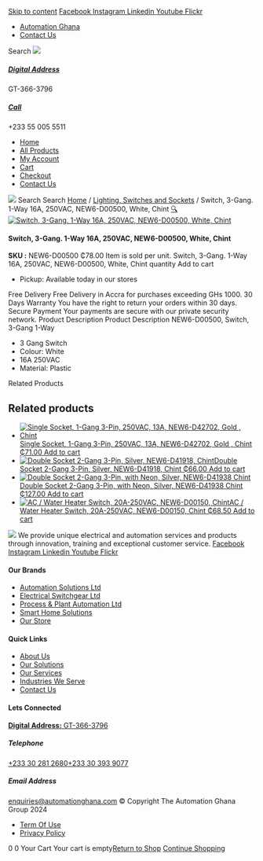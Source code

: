 [Skip to content](https://store.automationghana.com/product/switch-new6-d00500-chint/#content)
[ Facebook ](https://www.facebook.com/automationgh/) [ Instagram ](https://www.instagram.com/automationgh/) [ Linkedin ](https://www.linkedin.com/company/the-automation-ghana-limited/) [ Youtube ](https://www.youtube.com/channel/UCurrRDUSm5oIW39VXjn1u0w) [ Flickr ](https://www.flickr.com/photos/181794037@N07/)
  * [ Automation Ghana ](https://automationghana.com)
  * [ Contact Us ](https://store.automationghana.com/contact/)


Search
[ ![](https://store.automationghana.com/wp-content/uploads/2024/04/Website-TAGG-Logo-BLUE.png) ](https://store.automationghana.com/)
[ ](https://maps.app.goo.gl/m4xeaagWCNbLk4jM6)
#####  [ Digital Address ](https://maps.app.goo.gl/m4xeaagWCNbLk4jM6)
GT-366-3796 
[ ](tel:+233550055511)
#####  [ Call ](tel:+233550055511)
+233 55 005 5511 
  * [Home](https://store.automationghana.com/)
  * [All Products](https://store.automationghana.com/shop/)
  * [My Account](https://store.automationghana.com/my-account/)
  * [Cart](https://store.automationghana.com/cart/)
  * [Checkout](https://store.automationghana.com/checkout/)
  * [Contact Us](https://store.automationghana.com/contact/)


[![](https://store.automationghana.com/wp-content/uploads/2024/04/AutomationGhana_logo_white.png)](https://store.automationghana.com)
Search
Search
[Home](https://store.automationghana.com) / [Lighting, Switches and Sockets](https://store.automationghana.com/product-category/lighting-switches-and-sockets/) / Switch, 3-Gang. 1-Way 16A, 250VAC, NEW6-D00500, White, Chint
[🔍](https://store.automationghana.com/product/switch-new6-d00500-chint/)
[![Switch, 3-Gang. 1-Way 16A, 250VAC, NEW6-D00500, White, Chint](https://store.automationghana.com/wp-content/uploads/2020/04/3-gang-white.jpg)](https://store.automationghana.com/wp-content/uploads/2020/04/3-gang-white.jpg)
####  Switch, 3-Gang. 1-Way 16A, 250VAC, NEW6-D00500, White, Chint 
**SKU :** NEW6-D00500 
₵78.00
Item is sold per unit.
Switch, 3-Gang. 1-Way 16A, 250VAC, NEW6-D00500, White, Chint quantity
Add to cart
  * Pickup: Available today in our stores


Free Delivery 
Free Delivery in Accra for purchases exceeding GHs 1000. 
30 Days Warranty 
You have the right to return your orders within 30 days. 
Secure Payment 
Your payments are secure with our private security network. 
Product Description
Product Description
NEW6-D00500, Switch, 3-Gang 1-Way 
  * 3 Gang Switch
  * Colour: White
  * 16A 250VAC
  * Material: Plastic


Related Products 
## Related products
  * [![Single Socket, 1-Gang 3-Pin, 250VAC, 13A, NEW6-D42702, Gold , Chint](https://store.automationghana.com/wp-content/uploads/2020/04/ONLINE-STORE-SOCKET-4-300x300.jpg)Single Socket, 1-Gang 3-Pin, 250VAC, 13A, NEW6-D42702, Gold , Chint ₵71.00 ](https://store.automationghana.com/product/singl-socket-new6-d42702-chint/)
[Add to cart](https://store.automationghana.com/product/switch-new6-d00500-chint/?add-to-cart=1526)
  * [![Double Socket 2-Gang 3-Pin, Silver, NEW6-D41918, Chint](https://store.automationghana.com/wp-content/uploads/2020/04/2-gang-silver-300x300.jpg)Double Socket 2-Gang 3-Pin, Silver, NEW6-D41918, Chint ₵66.00 ](https://store.automationghana.com/product/double-socket-new6-d41918-chint/)
[Add to cart](https://store.automationghana.com/product/switch-new6-d00500-chint/?add-to-cart=1510)
  * [![Double Socket 2-Gang 3-Pin, with Neon, Silver, NEW6-D41938 Chint](https://store.automationghana.com/wp-content/uploads/2020/04/2-gang-silver-300x300.jpg)Double Socket 2-Gang 3-Pin, with Neon, Silver, NEW6-D41938 Chint ₵127.00 ](https://store.automationghana.com/product/double-socket-with-neon-new6-d41938-chint/)
[Add to cart](https://store.automationghana.com/product/switch-new6-d00500-chint/?add-to-cart=1507)
  * [![AC / Water Heater Switch, 20A-250VAC, NEW6-D00150, Chint](https://store.automationghana.com/wp-content/uploads/2020/04/ac-water-heater-300x300.jpg)AC / Water Heater Switch, 20A-250VAC, NEW6-D00150, Chint ₵68.50 ](https://store.automationghana.com/product/ac-water-heater-switch-new6-d00150-chint/)
[Add to cart](https://store.automationghana.com/product/switch-new6-d00500-chint/?add-to-cart=1502)


![](https://store.automationghana.com/wp-content/uploads/2024/04/AutomationGhana_logo_white.png)
We provide unique electrical and automation services and products through innovation, training and exceptional customer service.
[ Facebook ](https://www.facebook.com/automationgh/) [ Instagram ](https://www.instagram.com/automationgh/) [ Linkedin ](https://www.linkedin.com/company/the-automation-ghana-limited/) [ Youtube ](https://www.youtube.com/channel/UCurrRDUSm5oIW39VXjn1u0w) [ Flickr ](https://www.flickr.com/photos/181794037@N07/)
#### Our Brands
  * [ Automation Solutions Ltd ](https://store.automationghana.com/product/switch-new6-d00500-chint/)
  * [ Electrical Switchgear Ltd ](https://store.automationghana.com/product/switch-new6-d00500-chint/)
  * [ Process & Plant Automation Ltd ](https://store.automationghana.com/product/switch-new6-d00500-chint/)
  * [ Smart Home Solutions ](https://store.automationghana.com/product/switch-new6-d00500-chint/)
  * [ Our Store ](https://store.automationghana.com/product/switch-new6-d00500-chint/)


#### Quick Links
  * [ About Us ](https://store.automationghana.com/product/switch-new6-d00500-chint/)
  * [ Our Solutions ](https://store.automationghana.com/product/switch-new6-d00500-chint/)
  * [ Our Services ](https://store.automationghana.com/product/switch-new6-d00500-chint/)
  * [ Industries We Serve ](https://store.automationghana.com/product/switch-new6-d00500-chint/)
  * [ Contact Us ](https://store.automationghana.com/product/switch-new6-d00500-chint/)


#### Lets Connected
[**Digital Address:** GT-366-3796](https://maps.app.goo.gl/m4xeaagWCNbLk4jM6)
#####  Telephone 
[ +233 30 281 2680](tel:+233302812680)[+233 30 393 9077](https://store.automationghana.com/product/switch-new6-d00500-chint/+233303939077)
#####  Email Address 
enquiries@automationghana.com 
© Copyright The Automation Ghana Group 2024
  * [ Term Of Use ](https://store.automationghana.com/product/switch-new6-d00500-chint/)
  * [ Privacy Policy ](https://store.automationghana.com/product/switch-new6-d00500-chint/)


0
0
Your Cart
Your cart is empty[Return to Shop](https://store.automationghana.com/shop/)
[Continue Shopping](https://store.automationghana.com/product/switch-new6-d00500-chint/)
